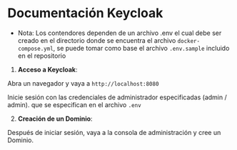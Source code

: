 # Documentación Keycloak

- Nota: Los contendores dependen de un archivo .env el cual debe ser creado en el directorio donde se encuentra el archivo `docker-compose.yml`, se puede tomar como base el archivo `.env.sample` incluido en el repositorio

1. **Acceso a Keycloak**:

Abra un navegador y vaya a `http://localhost:8080`

Inicie sesión con las credenciales de administrador especificadas (admin / admin). que se especifican en el archivo `.env`

2. **Creación de un Dominio**:

Después de iniciar sesión, vaya a la consola de administración y cree un Dominio.